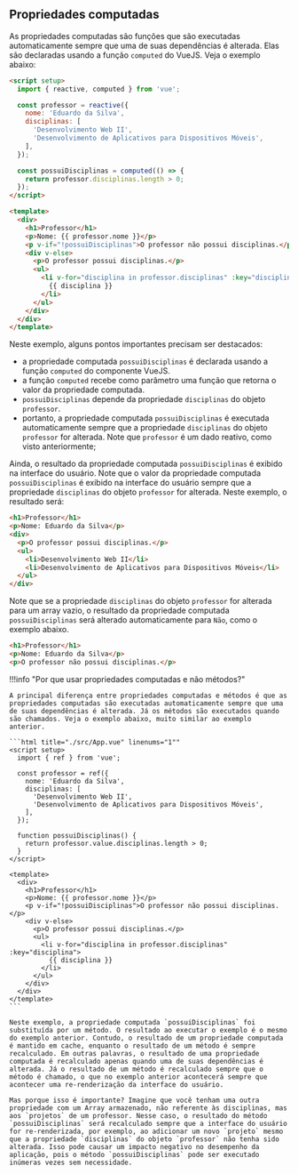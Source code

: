 ## Propriedades computadas

As propriedades computadas são funções que são executadas automaticamente sempre que uma de suas dependências é alterada. Elas são declaradas usando a função `computed` do VueJS. Veja o exemplo abaixo:

```html title="./src/App.vue" linenums="1" hl_lines="2 12-14"
<script setup>
  import { reactive, computed } from 'vue';

  const professor = reactive({
    nome: 'Eduardo da Silva',
    disciplinas: [
      'Desenvolvimento Web II',
      'Desenvolvimento de Aplicativos para Dispositivos Móveis',
    ],
  });

  const possuiDisciplinas = computed(() => {
    return professor.disciplinas.length > 0;
  });
</script>

<template>
  <div>
    <h1>Professor</h1>
    <p>Nome: {{ professor.nome }}</p>
    <p v-if="!possuiDisciplinas">O professor não possui disciplinas.</p>
    <div v-else>
      <p>O professor possui disciplinas.</p>
      <ul>
        <li v-for="disciplina in professor.disciplinas" :key="disciplina">
          {{ disciplina }}
        </li>
      </ul>
    </div>
  </div>
</template>
```

Neste exemplo, alguns pontos importantes precisam ser destacados:

- a propriedade computada `possuiDisciplinas` é declarada usando a função `computed` do componente VueJS.
- a função `computed` recebe como parâmetro uma função que retorna o valor da propriedade computada.
- `possuiDisciplinas` depende da propriedade `disciplinas` do objeto `professor`.
- portanto, a propriedade computada `possuiDisciplinas` é executada automaticamente sempre que a propriedade `disciplinas` do objeto `professor` for alterada. Note que `professor` é um dado reativo, como visto anteriormente;

Ainda, o resultado da propriedade computada `possuiDisciplinas` é exibido na interface do usuário. Note que o valor da propriedade computada `possuiDisciplinas` é exibido na interface do usuário sempre que a propriedade `disciplinas` do objeto `professor` for alterada. Neste exemplo, o resultado será:

```html
<h1>Professor</h1>
<p>Nome: Eduardo da Silva</p>
<div>
  <p>O professor possui disciplinas.</p>
  <ul>
    <li>Desenvolvimento Web II</li>
    <li>Desenvolvimento de Aplicativos para Dispositivos Móveis</li>
  </ul>
</div>
```

Note que se a propriedade `disciplinas` do objeto `professor` for alterada para um array vazio, o resultado da propriedade computada `possuiDisciplinas` será alterado automaticamente para `Não`, como o exemplo abaixo.

```html
<h1>Professor</h1>
<p>Nome: Eduardo da Silva</p>
<p>O professor não possui disciplinas.</p>
```

!!!info "Por que usar propriedades computadas e não métodos?"

    A principal diferença entre propriedades computadas e métodos é que as propriedades computadas são executadas automaticamente sempre que uma de suas dependências é alterada. Já os métodos são executados quando são chamados. Veja o exemplo abaixo, muito similar ao exemplo anterior.

    ```html title="./src/App.vue" linenums="1""
    <script setup>
      import { ref } from 'vue';

      const professor = ref({
        nome: 'Eduardo da Silva',
        disciplinas: [
          'Desenvolvimento Web II',
          'Desenvolvimento de Aplicativos para Dispositivos Móveis',
        ],
      });

      function possuiDisciplinas() {
        return professor.value.disciplinas.length > 0;
      }
    </script>

    <template>
      <div>
        <h1>Professor</h1>
        <p>Nome: {{ professor.nome }}</p>
        <p v-if="!possuiDisciplinas">O professor não possui disciplinas.</p>
        <div v-else>
          <p>O professor possui disciplinas.</p>
          <ul>
            <li v-for="disciplina in professor.disciplinas" :key="disciplina">
              {{ disciplina }}
            </li>
          </ul>
        </div>
      </div>
    </template>
    ```

    Neste exemplo, a propriedade computada `possuiDisciplinas` foi substituída por um método. O resultado ao executar o exemplo é o mesmo do exemplo anterior. Contudo, o resultado de um propriedade computada é mantido em cache, enquanto o resultado de um método é sempre recalculado. Em outras palavras, o resultado de uma propriedade computada é recalculado apenas quando uma de suas dependências é alterada. Já o resultado de um método é recalculado sempre que o método é chamado, o que no exemplo anterior acontecerá sempre que acontecer uma re-renderização da interface do usuário.

    Mas porque isso é importante? Imagine que você tenham uma outra propriedade com um Array armazenado, não referente às disciplinas, mas aos `projetos` de um professor. Nesse caso, o resultado do método `possuiDisciplinas` será recalculado sempre que a interface do usuário for re-renderizada, por exemplo, ao adicionar um novo `projeto` mesmo que a propriedade `disciplinas` do objeto `professor` não tenha sido alterada. Isso pode causar um impacto negativo no desempenho da aplicação, pois o método `possuiDisciplinas` pode ser executado inúmeras vezes sem necessidade.
